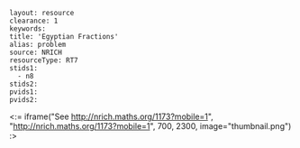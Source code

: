 ````
layout: resource
clearance: 1
keywords:
title: 'Egyptian Fractions'
alias: problem
source: NRICH
resourceType: RT7
stids1: 
  - n8
stids2:
pvids1:
pvids2:

````

<:= iframe("See http://nrich.maths.org/1173?mobile=1", "http://nrich.maths.org/1173?mobile=1", 700, 2300, image="thumbnail.png") :>

